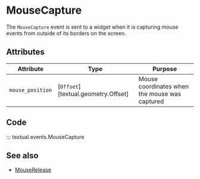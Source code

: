 # MouseCapture

The `MouseCapture` event is sent to a widget when it is capturing mouse events from outside of its borders on the screen.

## Attributes

| Attribute        | Type                                | Purpose                                       |
|------------------|-------------------------------------|-----------------------------------------------|
| `mouse_position` | [`Offset`][textual.geometry.Offset] | Mouse coordinates when the mouse was captured |

## Code

::: textual.events.MouseCapture

## See also

- [MouseRelease](mouse_release.md)
